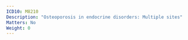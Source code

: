 ```yaml
---
ICD10: M8210
Description: "Osteoporosis in endocrine disorders: Multiple sites"
Matters: No
Weight: 0
---
```

